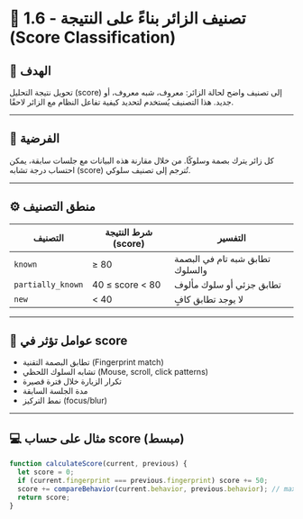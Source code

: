 # 🧮 1.6 - تصنيف الزائر بناءً على النتيجة (Score Classification)

## 🎯 الهدف
تحويل نتيجة التحليل (score) إلى تصنيف واضح لحالة الزائر: معروف، شبه معروف، أو جديد. هذا التصنيف يُستخدم لتحديد كيفية تفاعل النظام مع الزائر لاحقًا.

---

## 🧪 الفرضية
كل زائر يترك بصمة وسلوكًا. من خلال مقارنة هذه البيانات مع جلسات سابقة، يمكن احتساب درجة تشابه (score) تُترجم إلى تصنيف سلوكي.

---

## ⚙️ منطق التصنيف

| التصنيف            | شرط النتيجة (score) | التفسير                             |
|--------------------|----------------------|--------------------------------------|
| `known`            | ≥ 80                 | تطابق شبه تام في البصمة والسلوك     |
| `partially_known`  | 40 ≤ score < 80      | تطابق جزئي أو سلوك مألوف            |
| `new`              | < 40                 | لا يوجد تطابق كافٍ                  |

---

## 🧠 عوامل تؤثر في score

- تطابق البصمة التقنية (Fingerprint match)
- تشابه السلوك اللحظي (Mouse, scroll, click patterns)
- تكرار الزيارة خلال فترة قصيرة
- مدة الجلسة السابقة
- نمط التركيز (focus/blur)

---

## 💻 مثال على حساب score (مبسط)

```js
function calculateScore(current, previous) {
  let score = 0;
  if (current.fingerprint === previous.fingerprint) score += 50;
  score += compareBehavior(current.behavior, previous.behavior); // max 50
  return score;
}

